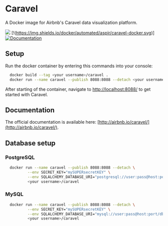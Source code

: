 # Caravel
A Docker image for Airbnb's Caravel data visualization platform.

[![](https://img.shields.io/docker/pulls/aspir/caravel-docker.svg)](https://hub.docker.com/r/aspir/caravel-docker "Click to view the image on Docker Hub")
[!(https://img.shields.io/docker/automated/aspir/caravel-docker.svg)]
[![Documentation](https://img.shields.io/badge/docs-airbnb.io-blue.svg)](http://airbnb.io/caravel/)

## Setup
Run the docker container by entering this commands into your console:

```bash
  docker build --tag <your username>/caravel .
  docker run --name caravel --publish 8088:8088 --detach <your username>/caravel
```
After starting of the container, navigate to [http://localhost:8088/](http://localhost:8088/) to get started with Caravel.

## Documentation
The official documentation is available here:
[http://airbnb.io/caravel/](http://airbnb.io/caravel/).

## Database setup

### PostgreSQL
```bash
  docker run --name caravel --publish 8088:8088 --detach \
          --env SECRET_KEY="mySUPERsecretKEY" \
          --env SQLALCHEMY_DATABASE_URI="postgresql://user:pass@host:port/db" \
          <your username>/caravel
```
### MySQL
```bash
  docker run --name caravel --publish 8088:8088 --detach \
          --env SECRET_KEY="mySUPERsecretKEY" \
          --env SQLALCHEMY_DATABASE_URI="mysql://user:pass@host:port/db" \
          <your username>/caravel
```

